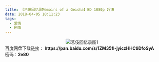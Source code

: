 ```yaml
---
title: 【艺伎回忆录Memoirs of a Geisha】BD 1080p 超清
date: 2018-04-05 10:11:23
tags:
  - 爱情
  - 剧情
---
```

<div align=center>
    <img src="/assets/images/a/yjhyl-01/1.jpg" alt="艺伎回忆录图1">
</div>
<!-- more -->
百度网盘下载链接：
<b>https://pan.baidu.com/s/1ZM35fl-jyiczHHC9DfoSyA</b>
密码：<b>2e80</b>

